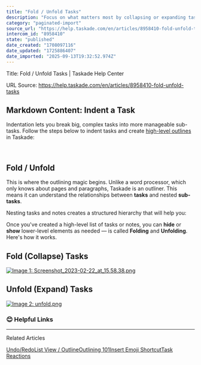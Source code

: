 ```yaml
---
title: "Fold / Unfold Tasks"
description: "Focus on what matters most by collapsing or expanding task groups"
category: "paginated-import"
source_url: "https://help.taskade.com/en/articles/8958410-fold-unfold-tasks"
intercom_id: "8958410"
state: "published"
date_created: "1708097116"
date_updated: "1725886407"
date_imported: "2025-09-13T19:32:52.974Z"
---
```


Title: Fold / Unfold Tasks | Taskade Help Center

URL Source: https://help.taskade.com/en/articles/8958410-fold-unfold-tasks

Markdown Content:
**Indent a Task**
-----------------

Indentation lets you break big, complex tasks into more manageable sub-tasks. Follow the steps below to indent tasks and create [high-level outlines](https://intercom.help/taskade/en/articles/8958402) in Taskade:

​

**Fold / Unfold**
-----------------

This is where the outlining magic begins. Unlike a word processor, which only knows about pages and paragraphs, Taskade is an outliner. This means it can understand the relationships between **tasks** and nested **sub-tasks**.

Nesting tasks and notes creates a structured hierarchy that will help you:

Once you've created a high-level list of tasks or notes, you can **hide** or **show** lower-level elements as needed — is called **Folding** and **Unfolding**. Here's how it works.

**Fold (Collapse) Tasks**
-------------------------

[![Image 1: Screenshot_2023-02-22_at_15.58.38.png](https://taskade.intercom-attachments-7.com/i/o/965373749/30c1fc8d3f450881883312e8/14217267968403?expires=1757793600&signature=dd3c0e01c9bc78983582d7bc979d9f5dc9d9c8d11baa371e89cf443a66ca6aa7&req=fSYiFc59moVWFb4f3HP0gDwk0UGQUIO9U9ed9Z7scwLZ%2FZLLtuTBzKx0M4f5%0A9Zc73sRbuXOIRB0rew%3D%3D%0A)](https://taskade.intercom-attachments-7.com/i/o/965373749/30c1fc8d3f450881883312e8/14217267968403?expires=1757793600&signature=dd3c0e01c9bc78983582d7bc979d9f5dc9d9c8d11baa371e89cf443a66ca6aa7&req=fSYiFc59moVWFb4f3HP0gDwk0UGQUIO9U9ed9Z7scwLZ%2FZLLtuTBzKx0M4f5%0A9Zc73sRbuXOIRB0rew%3D%3D%0A)

**Unfold (Expand) Tasks**
-------------------------

[![Image 2: unfold.png](https://taskade.intercom-attachments-7.com/i/o/965373748/8d285c4e3d7632ad9a17bbfd/14217290916499?expires=1757793600&signature=0139b95b189f08b19ea21c8cefa61dd0e0bad8455f4b4a8910e9cafdb28d3596&req=fSYiFc59moVXFb4f3HP0gCZ36%2FWMqGYko9h76FOTIXHZhpfkmA2gH7NELKAR%0AIjCjIml7l2yxXyQZyw%3D%3D%0A)](https://taskade.intercom-attachments-7.com/i/o/965373748/8d285c4e3d7632ad9a17bbfd/14217290916499?expires=1757793600&signature=0139b95b189f08b19ea21c8cefa61dd0e0bad8455f4b4a8910e9cafdb28d3596&req=fSYiFc59moVXFb4f3HP0gCZ36%2FWMqGYko9h76FOTIXHZhpfkmA2gH7NELKAR%0AIjCjIml7l2yxXyQZyw%3D%3D%0A)

### **😊 Helpful Links**

* * *

Related Articles

[Undo/Redo](https://help.taskade.com/en/articles/8958381-undo-redo)[List View / Outline](https://help.taskade.com/en/articles/8958386-list-view-outline)[Outlining 101](https://help.taskade.com/en/articles/8958402-outlining-101)[Insert Emoji Shortcut](https://help.taskade.com/en/articles/8958407-insert-emoji-shortcut)[Task Reactions](https://help.taskade.com/en/articles/8958522-task-reactions)
